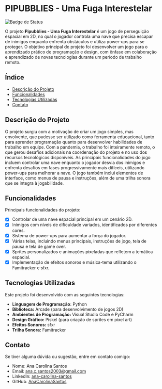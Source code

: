 # PIPUBBLIES - Uma Fuga Interestelar

![Badge de Status](https://img.shields.io/badge/status-Done-green)

O projeto **Pipubblies - Uma Fuga Interestelar** é um jogo de perseguição espacial em 2D, no qual o jogador controla uma nave que precisa escapar de inimigos enquanto enfrenta obstáculos e utiliza power-ups para se proteger. O objetivo principal do projeto foi desenvolver um jogo para o aprendizado prático de programação e design, com ênfase em colaboração e aprendizado de novas tecnologias durante um período de trabalho remoto.

## Índice

- [Descrição do Projeto](#descrição-do-projeto)
- [Funcionalidades](#funcionalidades)
- [Tecnologias Utilizadas](#tecnologias-utilizadas)
- [Contato](#contato)

## Descrição do Projeto

O projeto surgiu com a motivação de criar um jogo simples, mas envolvente, que pudesse ser utilizado como ferramenta educacional, tanto para aprender programação quanto para desenvolver habilidades de trabalho em equipe. Com a pandemia, o trabalho foi inteiramente remoto, o que gerou desafios adicionais na coordenação do projeto e no uso dos recursos tecnológicos disponíveis. As principais funcionalidades do jogo incluem controlar uma nave enquanto o jogador desvia dos inimigos e enfrenta desafios em fases progressivamente mais difíceis, utilizando power-ups para melhorar a nave. O jogo também inclui elementos de interface, como menus de pausa e instruções, além de uma trilha sonora que se integra à jogabilidade.

## Funcionalidades

Principais funcionalidades do projeto:

- [x] Controlar de uma nave espacial principal em um cenário 2D.
- [x] Inimigos com níveis de dificuldade variados, identificados por diferentes cores.
- [x] Sistema de power-ups para aumentar a força do jogador.
- [x] Várias telas, incluindo menus principais, instruções de jogo, tela de pausa e tela de game over.
- [x] Sprites personalizados e animações pixeladas que refletem a temática espacial.
- [x] Implementação de efeitos sonoros e música-tema utilizando o Famitracker e sfxr.

## Tecnologias Utilizadas

Este projeto foi desenvolvido com as seguintes tecnologias:

- **Linguagem de Programação:** Python
- **Biblioteca:** Arcade (para desenvolvimento de jogos 2D)
- **Ambientes de Programação:** Visual Studio Code e PyCharm
- **Design Gráfico:** Piskel (para criação de sprites em pixel art)
- **Efeitos Sonoros:** sfxr
- **Trilha Sonora:** Famitracker

## Contato

Se tiver alguma dúvida ou sugestão, entre em contato comigo:

- Nome: Ana Carolina Santos
- Email: ana.c.santos2003@gmail.com
- LinkedIn: [ana-carolina-santos](https://www.linkedin.com/in/ana-carolina-santos-3549a2218/)
- GitHub: [AnaCarolinaSantos](https://github.com/AnaCarolinaSantos)
